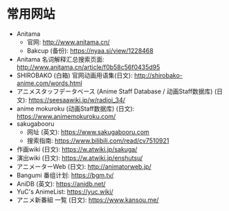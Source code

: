 # 常用网站

- Anitama
  - 官网: http://www.anitama.cn/
  - Bakcup (备份): https://nyaa.si/view/1228468
- Anitama 名词解释汇总搜索页面: http://www.anitama.cn/article/f0b58c56f0435d95
- SHIROBAKO (白箱) 官网动画用语集(日文): http://shirobako-anime.com/words.html
- アニメスタッフデータベース (Anime Staff Database / 动画Staff数据库) (日文): https://seesaawiki.jp/w/radioi_34/
- anime mokuroku (动画Staff数据库) (日文): https://www.animemokuroku.com/
- sakugabooru
  - 网址 (英文): https://www.sakugabooru.com
  - 搜索指南: https://www.bilibili.com/read/cv7510921
- 作画wiki (日文): https://w.atwiki.jp/sakuga/
- 演出wiki (日文): https://w.atwiki.jp/enshutsu/
- アニメーターWeb (日文): http://animatorweb.jp/
- Bangumi 番组计划: https://bgm.tv/
- AniDB (英文): https://anidb.net/
- YuC's AnimeList: https://yuc.wiki/
- アニメ新番組 一覧 (日文): https://www.kansou.me/
